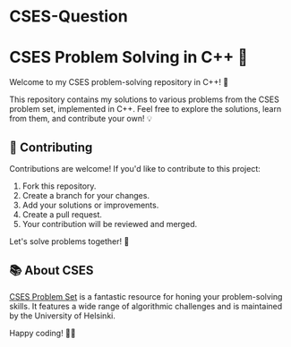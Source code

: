 # CSES-Question

# CSES Problem Solving in C++ 🚀

Welcome to my CSES problem-solving repository in C++! 🌟

This repository contains my solutions to various problems from the CSES problem set, implemented in C++. Feel free to explore the solutions, learn from them, and contribute your own! 💡

## 🤝 Contributing

Contributions are welcome! If you'd like to contribute to this project:

1. Fork this repository.
2. Create a branch for your changes.
3. Add your solutions or improvements.
4. Create a pull request.
5. Your contribution will be reviewed and merged.

Let's solve problems together! 🧠

## 📚 About CSES

[CSES Problem Set](https://cses.fi/problemset/) is a fantastic resource for honing your problem-solving skills. It features a wide range of algorithmic challenges and is maintained by the University of Helsinki.

Happy coding! 🚀✨
